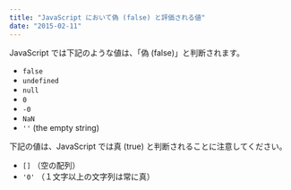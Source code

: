 ```yaml
---
title: "JavaScript において偽 (false) と評価される値"
date: "2015-02-11"
---
```


JavaScript では下記のような値は、「偽 (false)」と判断されます。

- `false`
- `undefined`
- `null`
- `0`
- `-0`
- `NaN`
- `''` (the empty string)

下記の値は、JavaScript では真 (true) と判断されることに注意してください。

- `[]`  （空の配列）
- `'0'` （１文字以上の文字列は常に真）

